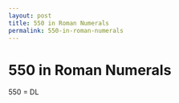 ```yaml
---
layout: post
title: 550 in Roman Numerals
permalink: 550-in-roman-numerals
---
```


# 550 in Roman Numerals

550 = DL
